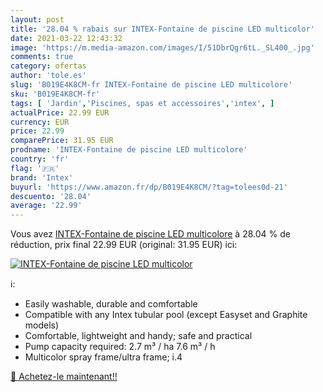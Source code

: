 ```yaml
---
layout: post
title: '28.04 % rabais sur INTEX-Fontaine de piscine LED multicolor'
date: 2021-03-22 12:43:32
image: 'https://m.media-amazon.com/images/I/51DbrQgr6tL._SL400_.jpg'
comments: true
category: ofertas
author: 'tole.es'
slug: 'B019E4K8CM-fr INTEX-Fontaine de piscine LED multicolore'
sku: 'B019E4K8CM-fr'
tags: [ 'Jardin','Piscines, spas et accessoires','intex', ]
actualPrice: 22.99 EUR
currency: EUR
price: 22.99
comparePrice: 31.95 EUR
prodname: 'INTEX-Fontaine de piscine LED multicolore'
country: 'fr'
flag: '🇫🇷'
brand: 'Intex'
buyurl: 'https://www.amazon.fr/dp/B019E4K8CM/?tag=tolees0d-21'
descuento: '28.04'
average: '22.99'
---
```


Vous avez [INTEX-Fontaine de piscine LED multicolore](https://www.amazon.fr/dp/B019E4K8CM/?tag=tolees0d-21)  à  28.04 % de réduction, prix final  22.99 EUR (original: 31.95 EUR) ici:

[![INTEX-Fontaine de piscine LED multicolor](https://m.media-amazon.com/images/I/51DbrQgr6tL._SL400_.jpg)](https://www.amazon.fr/dp/B019E4K8CM/?tag=tolees0d-21)

ℹ️:

- Easily washable, durable and comfortable
- Compatible with any Intex tubular pool (except Easyset and Graphite models)
- Comfortable, lightweight and handy; safe and practical
- Pump capacity required: 2.7 m³ / ha 7.6 m³ / h
- Multicolor spray frame/ultra frame; i.4

[🛒 Achetez-le maintenant!!](https://www.amazon.fr/dp/B019E4K8CM/?tag=tolees0d-21)
